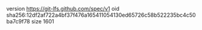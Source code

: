 version https://git-lfs.github.com/spec/v1
oid sha256:12df2af722a4bf37f476a165411054130ed65726c58b522235bc4c50ba7c9f78
size 1601
